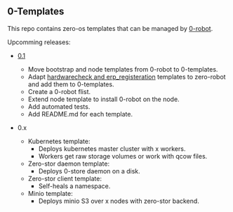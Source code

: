 ## 0-Templates

This repo contains zero-os templates that can be managed by [0-robot](https://github.com/Jumpscale/0-robot).


Upcomming releases:

- [0.1](https://github.com/zero-os/0-templates/milestone/1)
  - Move bootstrap and node templates from 0-robot to 0-templates.
  - Adapt [hardwarecheck and erp_registeration](https://docs.greenitglobe.com/ThreeFold/itenv_asset_management/src/branch/master/templates) templates to zero-robot and add them to 0-templates.
  - Create a 0-robot flist.
  - Extend node template to install 0-robot on the node.
  - Add automated tests.
  - Add README.md for each template.

- 0.x
  - Kubernetes template:
    - Deploys kubernetes master cluster with x workers.
    - Workers get raw storage volumes or work with qcow files.
  - Zero-stor daemon template:
    - Deploys 0-store daemon on a disk.
  - Zero-stor client template:
    - Self-heals a namespace.
  - Minio template:
    - Deploys minio S3 over x nodes with zero-stor backend.
